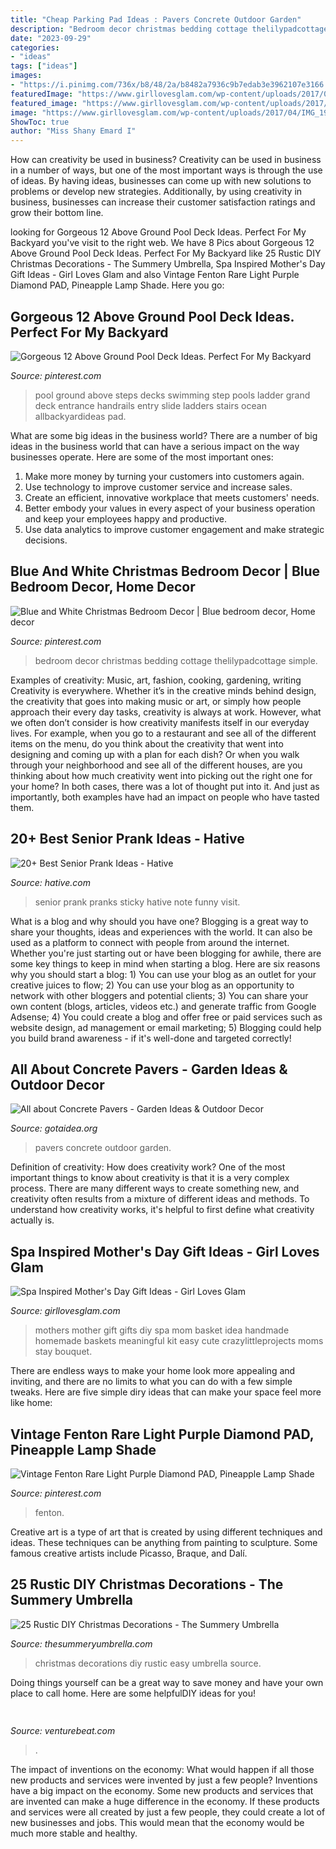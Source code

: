 ```yaml
---
title: "Cheap Parking Pad Ideas : Pavers Concrete Outdoor Garden"
description: "Bedroom decor christmas bedding cottage thelilypadcottage simple"
date: "2023-09-29"
categories:
- "ideas"
tags: ["ideas"]
images:
- "https://i.pinimg.com/736x/b8/48/2a/b8482a7936c9b7edab3e3962107e3166.jpg"
featuredImage: "https://www.girllovesglam.com/wp-content/uploads/2017/04/IMG_1972.jpg"
featured_image: "https://www.girllovesglam.com/wp-content/uploads/2017/04/IMG_1972.jpg"
image: "https://www.girllovesglam.com/wp-content/uploads/2017/04/IMG_1972.jpg"
ShowToc: true
author: "Miss Shany Emard I"
---
```



How can creativity be used in business?
Creativity can be used in business in a number of ways, but one of the most important ways is through the use of ideas. By having ideas, businesses can come up with new solutions to problems or develop new strategies. Additionally, by using creativity in business, businesses can increase their customer satisfaction ratings and grow their bottom line.

	

		
looking for Gorgeous 12 Above Ground Pool Deck Ideas. Perfect For My Backyard you've visit to the right web. We have 8 Pics about Gorgeous 12 Above Ground Pool Deck Ideas. Perfect For My Backyard like 25 Rustic DIY Christmas Decorations - The Summery Umbrella, Spa Inspired Mother&#039;s Day Gift Ideas - Girl Loves Glam and also Vintage Fenton Rare Light Purple Diamond PAD, Pineapple Lamp Shade. Here you go:
		
    
## Gorgeous 12 Above Ground Pool Deck Ideas. Perfect For My Backyard

<img loading=lazy src="https://i.pinimg.com/736x/b8/48/2a/b8482a7936c9b7edab3e3962107e3166.jpg" onerror="this.onerror=null;this.src='https://tse1.mm.bing.net/th?id=OIP.EchtoUrcv-0cqhVGj_nibQHaJn&amp;pid=15.1';" alt="Gorgeous 12 Above Ground Pool Deck Ideas. Perfect For My Backyard">

_Source: pinterest.com_

>pool ground above steps decks swimming step pools ladder grand deck entrance handrails entry slide ladders stairs ocean allbackyardideas pad. 

	

What are some big ideas in the business world?
There are a number of big ideas in the business world that can have a serious impact on the way businesses operate. Here are some of the most important ones: 
1. Make more money by turning your customers into customers again.
2. Use technology to improve customer service and increase sales.
3. Create an efficient, innovative workplace that meets customers' needs.
4. Better embody your values in every aspect of your business operation and keep your employees happy and productive.
5. Use data analytics to improve customer engagement and make strategic decisions.

    
## Blue And White Christmas Bedroom Decor | Blue Bedroom Decor, Home Decor

<img loading=lazy src="https://i.pinimg.com/originals/e2/a1/2c/e2a12c5012966cb3206f8f8b1065de3b.jpg" onerror="this.onerror=null;this.src='https://tse2.mm.bing.net/th?id=OIP.KOH87YPbHsUZlZ0LY_BZvgHaKg&amp;pid=15.1';" alt="Blue and White Christmas Bedroom Decor | Blue bedroom decor, Home decor">

_Source: pinterest.com_

>bedroom decor christmas bedding cottage thelilypadcottage simple. 

	

Examples of creativity: Music, art, fashion, cooking, gardening, writing
Creativity is everywhere. Whether it’s in the creative minds behind design, the creativity that goes into making music or art, or simply how people approach their every day tasks, creativity is always at work. However, what we often don’t consider is how creativity manifests itself in our everyday lives. For example, when you go to a restaurant and see all of the different items on the menu, do you think about the creativity that went into designing and coming up with a plan for each dish? Or when you walk through your neighborhood and see all of the different houses, are you thinking about how much creativity went into picking out the right one for your home? In both cases, there was a lot of thought put into it. And just as importantly, both examples have had an impact on people who have tasted them.

    
## 20+ Best Senior Prank Ideas - Hative

<img loading=lazy src="http://hative.com/wp-content/uploads/2014/04/senior-prank-ideas/19-sticky-note-on-teachers-car.jpg" onerror="this.onerror=null;this.src='https://tse4.mm.bing.net/th?id=OIP.0eyFC3nmXft5VZ4KHLNf7QHaIX&amp;pid=15.1';" alt="20+ Best Senior Prank Ideas - Hative">

_Source: hative.com_

>senior prank pranks sticky hative note funny visit. 

	

What is a blog and why should you have one?
Blogging is a great way to share your thoughts, ideas and experiences with the world. It can also be used as a platform to connect with people from around the internet. Whether you're just starting out or have been blogging for awhile, there are some key things to keep in mind when starting a blog. Here are six reasons why you should start a blog: 1) You can use your blog as an outlet for your creative juices to flow; 2) You can use your blog as an opportunity to network with other bloggers and potential clients; 3) You can share your own content (blogs, articles, videos etc.) and generate traffic from Google Adsense; 4) You could create a blog and offer free or paid services such as website design, ad management or email marketing; 5) Blogging could help you build brand awareness - if it's well-done and targeted correctly!

    
## All About Concrete Pavers - Garden Ideas &amp; Outdoor Decor

<img loading=lazy src="http://www.gotaidea.org/images/201610/concrete-pavers-13.jpg" onerror="this.onerror=null;this.src='https://tse2.mm.bing.net/th?id=OIP.k9NPAEkZK-Jh9g3XBFcEowHaLG&amp;pid=15.1';" alt="All about Concrete Pavers - Garden Ideas &amp; Outdoor Decor">

_Source: gotaidea.org_

>pavers concrete outdoor garden. 

	

Definition of creativity: How does creativity work?
One of the most important things to know about creativity is that it is a very complex process. There are many different ways to create something new, and creativity often results from a mixture of different ideas and methods. To understand how creativity works, it's helpful to first define what creativity actually is.

    
## Spa Inspired Mother&#039;s Day Gift Ideas - Girl Loves Glam

<img loading=lazy src="https://www.girllovesglam.com/wp-content/uploads/2017/04/IMG_1972.jpg" onerror="this.onerror=null;this.src='https://tse4.mm.bing.net/th?id=OIP.4r_Cs0aFAF-WYgy_5ke9aQHaKI&amp;pid=15.1';" alt="Spa Inspired Mother&#039;s Day Gift Ideas - Girl Loves Glam">

_Source: girllovesglam.com_

>mothers mother gift gifts diy spa mom basket idea handmade homemade baskets meaningful kit easy cute crazylittleprojects moms stay bouquet. 

	

There are endless ways to make your home look more appealing and inviting, and there are no limits to what you can do with a few simple tweaks. Here are five simple diry ideas that can make your space feel more like home:

    
## Vintage Fenton Rare Light Purple Diamond PAD, Pineapple Lamp Shade

<img loading=lazy src="https://i.pinimg.com/originals/4e/5b/8c/4e5b8c634ad091383acd499037197db5.jpg" onerror="this.onerror=null;this.src='https://tse1.mm.bing.net/th?id=OIP.-qyVCMfU4Uv40b7fGCqdsAHaJ4&amp;pid=15.1';" alt="Vintage Fenton Rare Light Purple Diamond PAD, Pineapple Lamp Shade">

_Source: pinterest.com_

>fenton. 

	

Creative art is a type of art that is created by using different techniques and ideas. These techniques can be anything from painting to sculpture. Some famous creative artists include Picasso, Braque, and Dalí.

    
## 25 Rustic DIY Christmas Decorations - The Summery Umbrella

<img loading=lazy src="https://i0.wp.com/thesummeryumbrella.com/wp-content/uploads/2015/11/easy-to-make-christmas-decorations.jpg" onerror="this.onerror=null;this.src='https://tse3.mm.bing.net/th?id=OIP.gKuk7-dcXwSVoWutDUkO9gHaLE&amp;pid=15.1';" alt="25 Rustic DIY Christmas Decorations - The Summery Umbrella">

_Source: thesummeryumbrella.com_

>christmas decorations diy rustic easy umbrella source. 

	

Doing things yourself can be a great way to save money and have your own place to call home. Here are some helpfulDIY ideas for you!

    
## 

<img loading=lazy src="https://venturebeat.com/wp-content/uploads/2019/10/IMG_2307D-e1572529138577.jpeg" onerror="this.onerror=null;this.src='https://tse3.mm.bing.net/th?id=OIP.JH5oeQG4IfebxWuL_cwUiQHaFj&amp;pid=15.1';" alt="">

_Source: venturebeat.com_

>. 

	

The impact of inventions on the economy: What would happen if all those new products and services were invented by just a few people?
Inventions have a big impact on the economy. Some new products and services that are invented can make a huge difference in the economy. If these products and services were all created by just a few people, they could create a lot of new businesses and jobs. This would mean that the economy would be much more stable and healthy.


